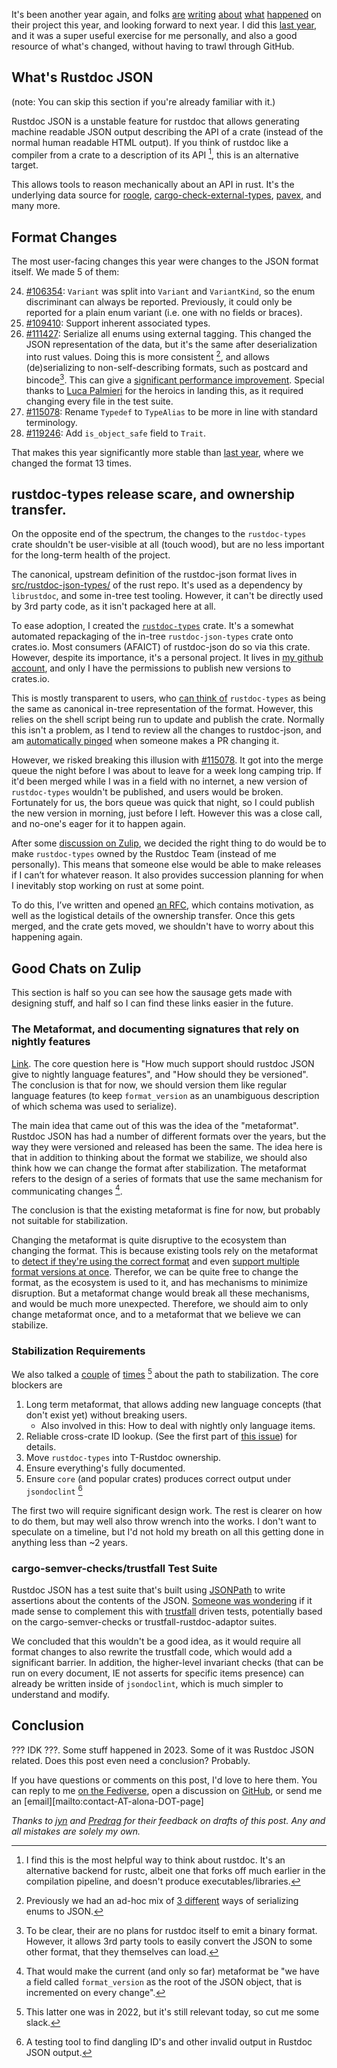 
It's been another year again, and folks [are][rep1] [writing][rep2] [about][rep3] [what][rep4] [happened][rep5] on their project this year,
and looking forward to next year. I did this [last year](/posts/rustdoc-json-2022/), and it was a super useful exercise for me
personally, and also a good resource of what's changed, without having to trawl through GitHub.


[rep1]: https://bytecodealliance.org/articles/wasmtime-and-cranelift-in-2023
[rep2]: https://slint.dev/blog/2023-in-review
[rep3]: https://www.eff.org/deeplinks/2023/12/fighting-european-threats-encryption-2023-year-review
[rep4]: https://wordpress.com/blog/2023/12/29/2023-year-in-review/
[rep5]: https://blog.thea.codes/my-2023/

## What's Rustdoc JSON

(note: You can skip this section if you're already familiar with it.)

Rustdoc JSON is a unstable feature for rustdoc that allows generating machine readable JSON output describing
the API of a crate (instead of the normal human readable HTML output). If you think of rustdoc like a compiler
from a crate to a description of its API [^rustdoc_as_compiler], this is an alternative target.


[^rustdoc_as_compiler]: I find this is the most helpful way to think about
    rustdoc. It's an alternative backend for rustc, albeit one that forks off
    much earlier in the compilation pipeline, and doesn't produce
    executables/libraries.

This allows tools to reason mechanically about an API in rust. It's the underlying data source for
[roogle](https://roogle.hkmatsumoto.com/),
[cargo-check-external-types](https://github.com/awslabs/cargo-check-external-types),
[pavex](https://github.com/LukeMathWalker/pavex/),
and many more.

## Format Changes

The most user-facing changes this year were changes to the JSON format itself. We made 5 of them:

24. [#106354][106354]: `Variant` was split into `Variant` and `VariantKind`, so the enum discriminant can always be reported. Previously, it could only be reported for a plain enum variant (i.e. one with no fields or braces).
25. [#109410][109410]: Support inherent associated types.
26. [#111427][111427]: Serialize all enums using external tagging. This changed the JSON representation of the data, but it's the same after deserialization into rust values. Doing this is more consistent [^enum_consistent], and allows (de)serializing to non-self-describing formats, such as postcard and bincode[^binary_format]. This can give a [significant performance improvement](https://rust-lang.zulipchat.com/#narrow/stream/266220-t-rustdoc/topic/.28De.29serialization.20speed.20of.20JSON.20docs/near/356983259). Special thanks to [Luca Palmieri](https://www.lpalmieri.com/) for the heroics in landing this, as it required changing every file in the test suite.
27. [#115078][115078]: Rename `Typedef` to `TypeAlias` to be more in line with standard terminology.
28. [#119246][119246]: Add `is_object_safe` field to `Trait`.

[^enum_consistent]: Previously we had an ad-hoc mix of [3 different](https://github.com/rust-lang/rust/issues/93667) ways of serializing enums to JSON.

[^binary_format]: To be clear, their are no plans for rustdoc itself to emit a binary format. However, it allows 3rd party tools to easily convert the JSON to some other format, that they themselves can load.

That makes this year significantly more stable than [last
year](https://alona.page/posts/rustdoc-json-2022/#format-changes), where we
changed the format 13 times.

## rustdoc-types release scare, and ownership transfer.

On the opposite end of the spectrum, the changes to the `rustdoc-types` crate shouldn't be user-visible at all
(touch wood), but are no less important for the long-term health of the project.

The canonical, upstream definition of the rustdoc-json format lives in
[src/rustdoc-json-types/](https://github.com/rust-lang/rust/tree/5a345b325b59370171d9a00c8f575fb177ead767/src/rustdoc-json-types)
of the rust repo. It's used as a dependency by `librustdoc`, and some in-tree
test tooling. However, it can't be directly used by 3rd party code, as it isn't packaged here at all.

To ease adoption, I created the
[`rustdoc-types`](https://crates.io/crates/rustdoc-types) crate. It's a
somewhat automated repackaging of the in-tree `rustdoc-json-types` crate onto
crates.io. Most consumers (AFAICT) of rustdoc-json do so via this crate.
However, despite its importance, it's a personal project. It lives in
[my github account](https://github.com/aDotInTheVoid/rustdoc-types/tree/4be3505d55aa502f7aec3f71383a7dec660bd177/),
and only I have the permissions to publish new versions to crates.io.

This is mostly transparent to users, who [can think of](https://youtu.be/OxQYyg_v3rw?t=991)
`rustdoc-types` as being the same as canonical in-tree representation of the format. However,
this relies on the shell script being run to update and publish the crate. Normally
this isn't a problem, as I tend to review all the changes to rustdoc-json, and am 
[automatically pinged](https://github.com/rust-lang/rust/blob/5a345b325b59370171d9a00c8f575fb177ead767/triagebot.toml#L533) when someone
makes a PR changing it.

However, we risked breaking this illusion with [#115078][115078]. It got into the merge queue the
night before I was about to leave for a week long camping trip. If it'd been merged while I
was in a field with no internet, a new version of `rustdoc-types` wouldn't be
published, and users would be broken. Fortunately for us, the bors queue was quick that
night, so I could publish the new version in morning, just before I left. However this was
a close call, and no-one's eager for it to happen again.

After some [discussion on
Zulip](https://rust-lang.zulipchat.com/#narrow/stream/266220-t-rustdoc/topic/call.20for.20rustdoc-types.20maintainers),
we decided the right thing to do would be to make `rustdoc-types` owned by the
Rustdoc Team (instead of me personally). This means that someone else would be
able to make releases if I can’t for whatever reason. It also provides
succession planning for when I inevitably stop working on rust at some point.

To do this, I’ve written and opened [an
RFC](https://github.com/rust-lang/rfcs/pull/3505), which contains motivation, as
well as the logistical details of the ownership transfer. Once this gets
merged, and the crate gets moved, we shouldn't have to worry about this
happening again.


## Good Chats on Zulip
This section is half so you can see how the sausage gets made with designing
stuff, and half so I can find these links easier in the future.

### The Metaformat, and documenting signatures that rely on nightly features

[Link](https://rust-lang.zulipchat.com/#narrow/stream/266220-t-rustdoc/topic/Rustdoc.20JSON.3A.20Experimental.20rustc.20features).
The core question here is "How much support should rustdoc JSON give to nightly language features", and "How should they be versioned".
The conclusion is that for now, we should version them like regular language features (to keep `format_version` as an unambiguous description of which schema was used to serialize).

The main idea that came out of this was the idea of the "metaformat". Rustdoc JSON
has had a number of different formats over the years, but the way they were
versioned and released has been the same. The idea here is that in addition to
thinking about the format we stabilize, we should also think how we can change the format
after stabilization. The metaformat refers to the design of a series of formats that use
the same mechanism for communicating changes [^current_metaformat].

[^current_metaformat]: That would make the current (and only so far) metaformat be "we have a field called `format_version` as the root of the JSON object, that is incremented on every change".

The conclusion is that the existing metaformat is fine for now, but probably not
suitable for stabilization. 

Changing the metaformat is quite disruptive to the ecosystem  than changing the format.
This is because existing tools rely on the metaformat to
[detect if they're using the correct format](https://github.com/awslabs/cargo-check-external-types/blob/4bbf5a80fced7e11fdf855537b4202e225596f67/src/cargo.rs#L88-L101)
and even
[support multiple format versions at once](https://github.com/obi1kenobi/trustfall-rustdoc/blob/a9d7739b848d6bfc05f50ad7c179faec38e18144/src/parser.rs#L43-L70).
Therefor, we can be quite free to change the format, as the ecosystem is used to it,
and has mechanisms to minimize disruption. But a metaformat change would break all these
mechanisms, and would be much more unexpected.
Therefore, we should aim to only change metaformat once,
and to a metaformat that we believe we can stabilize.

### Stabilization Requirements

We also talked a 
[couple](https://rust-lang.zulipchat.com/#narrow/stream/266220-rustdoc/topic/Rustdoc.20JSON.3A.20Stabilization.20criteria)
of
[times](https://rust-lang.zulipchat.com/#narrow/stream/266220-t-rustdoc/topic/Long.20Term.20Rustdoc.20JSON.20Stability/near/386100109)
[^2022_stab]
about the path to stabilization. The core blockers are

1. Long term metaformat, that allows adding new language concepts (that don't exist yet) without breaking users.
    - Also involved in this: How to deal with nightly only language items.
2. Reliable cross-crate ID lookup. (See the first part of [this issue](https://github.com/rust-lang/rust/issues/106697)) for details.
3. Move `rustdoc-types` into T-Rustdoc ownership.
4. Ensure everything's fully documented.
5. Ensure `core` (and popular crates) produces correct output under `jsondoclint` [^jsondoclint]

The first two will require significant design work. The rest is clearer on how to do them, but may well also
throw wrench into the works. I don't want to speculate on a timeline, but I'd not hold my breath on all this getting done in
anything less than ~2 years.

[^2022_stab]: This latter one was in 2022, but it's still relevant today, so cut me some slack.

[^jsondoclint]: A testing tool to find dangling ID's and other invalid output in Rustdoc JSON output.

### cargo-semver-checks/trustfall Test Suite

Rustdoc JSON has a test suite that's built using [JSONPath](https://www.ietf.org/archive/id/draft-goessner-dispatch-jsonpath-00.html)
to write assertions about the contents of the JSON.
[Someone was wondering](https://rust-lang.zulipchat.com/#narrow/stream/266220-t-rustdoc/topic/.E2.9C.94.20Using.20cargo-semver-checks.20in.20rustdoc.20JSON.20tests.3A.20revisited)
if it made sense to complement this with [trustfall](https://github.com/obi1kenobi/trustfall) driven tests, potentially based on the cargo-semver-checks or trustfall-rustdoc-adaptor suites.

We concluded that this wouldn't be a good idea, as it would require all format
changes to also rewrite the trustfall code, which would add a significant
barrier. In addition, the higher-level invariant checks (that can be run on
every document, IE not asserts for specific items presence) can already be
written inside of `jsondoclint`, which is much simpler to understand and modify.

## Conclusion

??? IDK ???. Some stuff happened in 2023. Some of it was Rustdoc JSON related.
Does this post even need a conclusion? Probably.

If you have questions or comments on this post, I'd love to here them.
You can reply to me [on the Fediverse](https://social.treehouse.systems/@aDot/111675587239258225),
open a discussion on [GitHub](https://github.com/aDotInTheVoid/aDotInTheVoid.github.io/discussions),
or send me an [email][mailto:contact-AT-alona-DOT-page]

*Thanks to [jyn](https://jyn.dev/) and [Predrag](https://predr.ag/) for their feedback on drafts of this post. Any and all mistakes are solely my own.*

[106354]: https://github.com/rust-lang/rust/pull/106354
[109410]: https://github.com/rust-lang/rust/pull/109410
[111427]: https://github.com/rust-lang/rust/pull/111427
[115078]: https://github.com/rust-lang/rust/pull/115078
[119246]: https://github.com/rust-lang/rust/pull/119246
